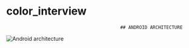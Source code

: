 # color_interview

                                              ## ANDROID ARCHITECTURE
                                           
                                            
![Android architecture](https://developer.android.com/topic/libraries/architecture/images/final-architecture.png)
